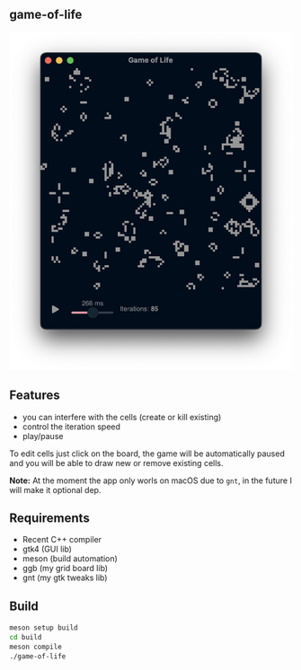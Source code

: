 ## game-of-life

![screenshot](screenshot.png)

## Features

- you can interfere with the cells (create or kill existing)
- control the iteration speed
- play/pause

To edit cells just click on the board, the game will be automatically paused and you will be able to draw new or remove existing cells.

**Note:** At the moment the app only worls on macOS due to `gnt`, in the future I will make it optional dep.

## Requirements

- Recent C++ compiler
- gtk4 (GUI lib)
- meson (build automation)
- ggb (my grid board lib)
- gnt (my gtk tweaks lib)

## Build

```bash
meson setup build
cd build
meson compile
./game-of-life
```
